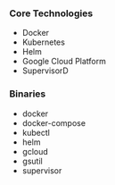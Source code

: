 ### Core Technologies

- Docker
- Kubernetes
- Helm
- Google Cloud Platform
- SupervisorD

### Binaries

- docker
- docker-compose
- kubectl
- helm
- gcloud 
- gsutil
- supervisor
